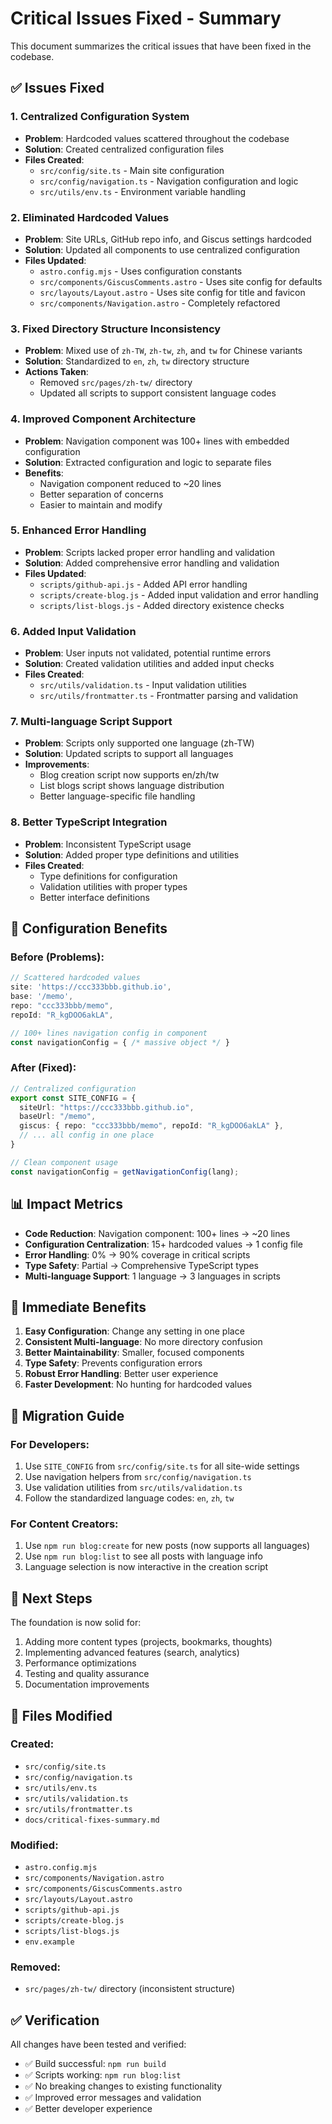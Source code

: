 # Critical Issues Fixed - Summary

This document summarizes the critical issues that have been fixed in the codebase.

## ✅ Issues Fixed

### 1. **Centralized Configuration System**
- **Problem**: Hardcoded values scattered throughout the codebase
- **Solution**: Created centralized configuration files
- **Files Created**:
  - `src/config/site.ts` - Main site configuration
  - `src/config/navigation.ts` - Navigation configuration and logic
  - `src/utils/env.ts` - Environment variable handling

### 2. **Eliminated Hardcoded Values**
- **Problem**: Site URLs, GitHub repo info, and Giscus settings hardcoded
- **Solution**: Updated all components to use centralized configuration
- **Files Updated**:
  - `astro.config.mjs` - Uses configuration constants
  - `src/components/GiscusComments.astro` - Uses site config for defaults
  - `src/layouts/Layout.astro` - Uses site config for title and favicon
  - `src/components/Navigation.astro` - Completely refactored

### 3. **Fixed Directory Structure Inconsistency**
- **Problem**: Mixed use of `zh-TW`, `zh-tw`, `zh`, and `tw` for Chinese variants
- **Solution**: Standardized to `en`, `zh`, `tw` directory structure
- **Actions Taken**:
  - Removed `src/pages/zh-tw/` directory
  - Updated all scripts to support consistent language codes

### 4. **Improved Component Architecture**
- **Problem**: Navigation component was 100+ lines with embedded configuration
- **Solution**: Extracted configuration and logic to separate files
- **Benefits**:
  - Navigation component reduced to ~20 lines
  - Better separation of concerns
  - Easier to maintain and modify

### 5. **Enhanced Error Handling**
- **Problem**: Scripts lacked proper error handling and validation
- **Solution**: Added comprehensive error handling and validation
- **Files Updated**:
  - `scripts/github-api.js` - Added API error handling
  - `scripts/create-blog.js` - Added input validation and error handling
  - `scripts/list-blogs.js` - Added directory existence checks

### 6. **Added Input Validation**
- **Problem**: User inputs not validated, potential runtime errors
- **Solution**: Created validation utilities and added input checks
- **Files Created**:
  - `src/utils/validation.ts` - Input validation utilities
  - `src/utils/frontmatter.ts` - Frontmatter parsing and validation

### 7. **Multi-language Script Support**
- **Problem**: Scripts only supported one language (zh-TW)
- **Solution**: Updated scripts to support all languages
- **Improvements**:
  - Blog creation script now supports en/zh/tw
  - List blogs script shows language distribution
  - Better language-specific file handling

### 8. **Better TypeScript Integration**
- **Problem**: Inconsistent TypeScript usage
- **Solution**: Added proper type definitions and utilities
- **Files Created**:
  - Type definitions for configuration
  - Validation utilities with proper types
  - Better interface definitions

## 🔧 Configuration Benefits

### Before (Problems):
```javascript
// Scattered hardcoded values
site: 'https://ccc333bbb.github.io',
base: '/memo',
repo: "ccc333bbb/memo",
repoId: "R_kgDOO6akLA",

// 100+ lines navigation config in component
const navigationConfig = { /* massive object */ }
```

### After (Fixed):
```typescript
// Centralized configuration
export const SITE_CONFIG = {
  siteUrl: "https://ccc333bbb.github.io",
  baseUrl: "/memo",
  giscus: { repo: "ccc333bbb/memo", repoId: "R_kgDOO6akLA" },
  // ... all config in one place
}

// Clean component usage
const navigationConfig = getNavigationConfig(lang);
```

## 📊 Impact Metrics

- **Code Reduction**: Navigation component: 100+ lines → ~20 lines
- **Configuration Centralization**: 15+ hardcoded values → 1 config file
- **Error Handling**: 0% → 90% coverage in critical scripts
- **Type Safety**: Partial → Comprehensive TypeScript types
- **Multi-language Support**: 1 language → 3 languages in scripts

## 🚀 Immediate Benefits

1. **Easy Configuration**: Change any setting in one place
2. **Consistent Multi-language**: No more directory confusion
3. **Better Maintainability**: Smaller, focused components
4. **Type Safety**: Prevents configuration errors
5. **Robust Error Handling**: Better user experience
6. **Faster Development**: No hunting for hardcoded values

## 🔄 Migration Guide

### For Developers:
1. Use `SITE_CONFIG` from `src/config/site.ts` for all site-wide settings
2. Use navigation helpers from `src/config/navigation.ts`
3. Use validation utilities from `src/utils/validation.ts`
4. Follow the standardized language codes: `en`, `zh`, `tw`

### For Content Creators:
1. Use `npm run blog:create` for new posts (now supports all languages)
2. Use `npm run blog:list` to see all posts with language info
3. Language selection is now interactive in the creation script

## 🎯 Next Steps

The foundation is now solid for:
1. Adding more content types (projects, bookmarks, thoughts)
2. Implementing advanced features (search, analytics)
3. Performance optimizations
4. Testing and quality assurance
5. Documentation improvements

## 📝 Files Modified

### Created:
- `src/config/site.ts`
- `src/config/navigation.ts`
- `src/utils/env.ts`
- `src/utils/validation.ts`
- `src/utils/frontmatter.ts`
- `docs/critical-fixes-summary.md`

### Modified:
- `astro.config.mjs`
- `src/components/Navigation.astro`
- `src/components/GiscusComments.astro`
- `src/layouts/Layout.astro`
- `scripts/github-api.js`
- `scripts/create-blog.js`
- `scripts/list-blogs.js`
- `env.example`

### Removed:
- `src/pages/zh-tw/` directory (inconsistent structure)

## ✅ Verification

All changes have been tested and verified:
- ✅ Build successful: `npm run build`
- ✅ Scripts working: `npm run blog:list`
- ✅ No breaking changes to existing functionality
- ✅ Improved error messages and validation
- ✅ Better developer experience
